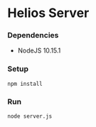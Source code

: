 # Helios Server

### Dependencies
* NodeJS 10.15.1

### Setup
```
npm install
```

### Run
```
node server.js
```
